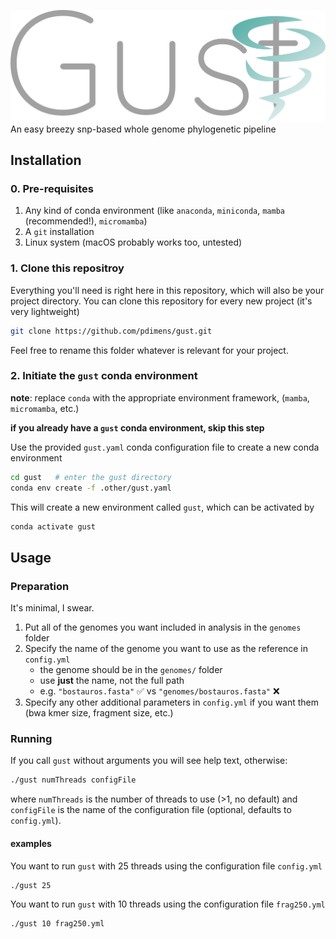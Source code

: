 ![gust logo](.other/gust.svg)
An easy breezy snp-based whole genome phylogenetic pipeline

## Installation
### 0. Pre-requisites
1. Any kind of conda environment (like `anaconda`, `miniconda`, `mamba` (recommended!), `micromamba`)
2. A `git` installation
3. Linux system (macOS probably works too, untested)

### 1. Clone this repositroy
Everything you'll need is right here in this repository, which will also be your project directory. You can clone
this repository for every new project (it's very lightweight)
```bash
git clone https://github.com/pdimens/gust.git
```
Feel free to rename this folder whatever is relevant for your project.

### 2. Initiate the `gust` conda environment 
**note**: replace `conda` with the appropriate environment framework, (`mamba`, `micromamba`, etc.)

**if you already have a `gust` conda environment, skip this step**


Use the provided `gust.yaml` conda configuration file to create a new conda environment
```bash
cd gust   # enter the gust directory
conda env create -f .other/gust.yaml
```
This will create a new environment called `gust`, which can be activated by
```bash
conda activate gust
```

## Usage
### Preparation
It's minimal, I swear.
1. Put all of the genomes you want included in analysis in the `genomes` folder
2. Specify the name of the genome you want to use as the reference in `config.yml`
    - the genome should be in the `genomes/` folder
    - use **just** the name, not the full path
    - e.g. `"bostauros.fasta"` ✅  vs `"genomes/bostauros.fasta"` ❌
3. Specify any other additional parameters in `config.yml` if you want them (bwa kmer size, fragment size, etc.)

### Running
If you call `gust` without arguments you will see help text, otherwise:
```bash
./gust numThreads configFile
```
where `numThreads` is the number of threads to use (>1, no default) and
`configFile` is the name of the configuration file (optional, defaults to `config.yml`).
#### examples
You want to run `gust` with 25 threads using the configuration file `config.yml`
```bash
./gust 25
```
You want to run `gust` with 10 threads using the configuration file `frag250.yml`
```bash
./gust 10 frag250.yml
```